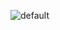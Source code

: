 ![default](https://user-images.githubusercontent.com/43572420/48927044-35755100-ef16-11e8-9ed5-be52cba4098b.jpg)
